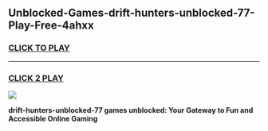 
## Unblocked-Games-drift-hunters-unblocked-77-Play-Free-4ahxx
<h3>
<a href="https://premium76.site?title=drift-hunters-unblocked-77&ref=20M">CLICK TO PLAY</a></h3>
<hr>

<h3>
<a href="https://premium76.site?title=drift-hunters-unblocked-77&ref=20M">CLICK 2 PLAY</a>
  
</h3>

<a href="https://premium76.site?title=drift-hunters-unblocked-77&ref=19M"><img src="https://clearcache.store/games.png"></a>


**drift-hunters-unblocked-77 games unblocked: Your Gateway to Fun and Accessible Online Gaming**
